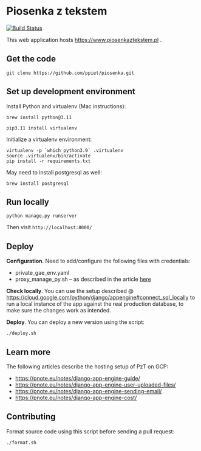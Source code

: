 # Piosenka z tekstem

[![Build Status](https://travis-ci.org/ppiet/piosenka.svg?branch=master)](https://travis-ci.org/ppiet/piosenka)

This web application hosts https://www.piosenkaztekstem.pl .

## Get the code

```
git clone https://github.com/ppiet/piosenka.git
```

## Set up development environment

Install Python and virtualenv (Mac instructions):

```
brew install python@3.11
```

```
pip3.11 install virtualenv
```

Initialize a virtualenv environment:

```
virtualenv -p `which python3.9` .virtualenv
source .virtualenv/bin/activate
pip install -r requirements.txt
```

May need to install postgresql as well:

```
brew install postgresql
```

## Run locally

```
python manage.py runserver
```

Then visit `http://localhost:8000/`

## Deploy

**Configuration**. Need to add/configure the following files with credentials:

 - private_gae_env.yaml
 - proxy_manage_py.sh – as described in the article [here](https://pnote.eu/notes/django-app-engine-guide/#schema-migrations)
 
**Check locally**. You can use the setup described @ https://cloud.google.com/python/django/appengine#connect_sql_locally to run a local instance
of the app against the real production database, to make sure the changes work as intended.

**Deploy**. You can deploy a new version using the script:
 
```
./deploy.sh
```

## Learn more

The following articles describe the hosting setup of PzT on GCP:

 - https://pnote.eu/notes/django-app-engine-guide/
 - https://pnote.eu/notes/django-app-engine-user-uploaded-files/
 - https://pnote.eu/notes/django-app-engine-sending-email/
 - https://pnote.eu/notes/django-app-engine-cost/

## Contributing

Format source code using this script before sending a pull request:

```
./format.sh
```
